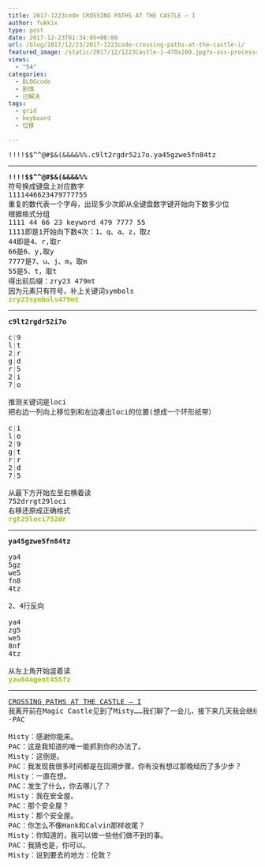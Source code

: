 ```yaml
---
title: 2017-1223code CROSSING PATHS AT THE CASTLE – I
author: fukkix
type: post
date: 2017-12-23T01:34:05+00:00
url: /blog/2017/12/23/2017-1223code-crossing-paths-at-the-castle-i/
featured_image: /static/2017/12/1223Castle-1-470x260.jpg?x-oss-process=image/resize,m_fill,w_470,h_220
views:
  - "54"
categories:
  - BLOGcode
  - 剧情
  - 已解决
tags:
  - grid
  - keyboard
  - 位移

---
```

<pre>!!!!$$^^@#$&(&&&&%%.c9lt2rgdr52i7o.ya45gzwe5fn84tz<!--more--></pre>

* * *

<pre><strong>!!!!$$^^@#$&(&&&&%%
</strong>符号换成键盘上对应数字
1111446623479777755
重复的数代表一个字母，出现多少次即从全键盘数字键开始向下数多少位
根据格式分组
1111 44 66 23 keyword 479 7777 55 
1111即是1开始向下数4次：1、q、a、z，取z
44即是4、r,取r
66是6、y,取y
7777是7、u、j、m，取m
55是5、t，取t
得出前后缀：zry23 479mt
因为元素只有符号，补上关键词symbols<strong>
<span style="color: #99cc00;">zry23symbols479mt</span></strong></pre>

* * *

<pre><strong>c9lt2rgdr52i7o

</strong>c<span style="color: #999999;">|</span>9
l<span style="color: #999999;">|</span>t
2<span style="color: #999999;">|</span>r
g<span style="color: #999999;">|</span>d
r<span style="color: #999999;">|</span>5
2<span style="color: #999999;">|</span>i
7<span style="color: #999999;">|</span>o

推测关键词是loci
把右边一列向上移位到和左边凑出loci的位置(想成一个环形纸带）

c<span style="color: #999999;">|<span style="color: #000000;">i</span></span>
l<span style="color: #999999;">|<span style="color: #000000;">o</span></span>
2<span style="color: #999999;">|<span style="color: #000000;">9</span></span>
g<span style="color: #999999;">|<span style="color: #000000;">t</span></span>
r<span style="color: #999999;">|<span style="color: #000000;">r</span></span>
2<span style="color: #999999;">|<span style="color: #000000;">d</span></span>
7<span style="color: #999999;">|<span style="color: #000000;">5

</span></span>从最下方开始左至右横着读
752drrgt29loci
右移还原成正确格式<strong>
<span style="color: #99cc00;">rgt29loci752dr</span></strong></pre>

* * *

<pre><strong>ya45gzwe5fn84tz

</strong>ya4
5gz
we5
fn8
4tz

2、4行反向

ya4
zg5
we5
8nf
4tz

从左上角开始竖着读<strong>
<span style="color: #99cc00;">yzw84agent455fz
</span></strong></pre>

* * *

<pre><a href="http://investigate.ingress.com/2017/12/23/crossing-paths-at-the-castle-i/">CROSSING PATHS AT THE CASTLE – I</a>
我离开前在Magic Castle见到了Misty……我们聊了一会儿，接下来几天我会继续分享对话内容。
-PAC

Misty：感谢你能来。
PAC：这是我知道的唯一能抓到你的办法了。
Misty：这倒是。
PAC：我发现我很多时间都是在回溯步骤，你有没有想过那晚经历了多少步？
Misty：一直在想。
PAC：发生了什么，你去哪儿了？
Misty：我在安全屋。
PAC：那个安全屋？
Misty：那个安全屋。
PAC：你怎么不像Hank和Calvin那样收尾？
Misty：你知道的，我可以做一些他们做不到的事。
PAC：我猜也是，你可以。
Misty：说到要去的地方：伦敦？</pre>